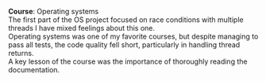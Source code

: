 **Course**: Operating systems\
The first part of the OS project focused on race conditions with multiple threads
I have mixed feelings about this one.\
Operating systems was one of my favorite courses, but despite managing to pass all tests, the code quality fell short, particularly in handling thread returns.\
A key lesson of the course was the importance of thoroughly reading the documentation.
